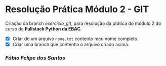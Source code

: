 # Resolução Prática Módulo 2 - GIT

Criação da branch _exercicio_git_, para resolução da prática do módulo 2 do curso de **Fullstack Python da EBAC**.

- [x] Criar de um arquivo `nome.txt` contento meu nome completo.
- [x] Criar uma branch que contenha o arquivo criado acima.

### **_Fábio Felipe dos Santos_**
